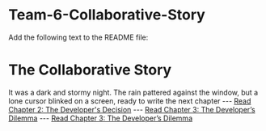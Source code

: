# Team-6-Collaborative-Story
Add the following text to the README file:

# The Collaborative Story


It was a dark and stormy night. The rain pattered against the window, but a lone cursor blinked on a screen, ready to write the next chapter
--- [Read Chapter 2: The Developer's Decision](chapter_2.py)
--- [Read Chapter 3: The Developer’s Dilemma](chapter3.py)
--- [Read Chapter 3: The Developer’s Dilemma](chapter4.py)
